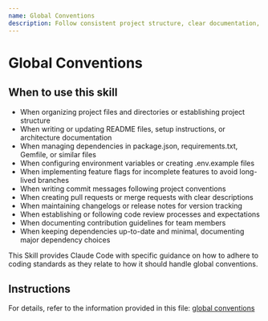 ```yaml
---
name: Global Conventions
description: Follow consistent project structure, clear documentation, version control best practices, environment configuration, dependency management, code review processes, and feature flag usage for maintainable team development. Use this skill when organizing project files and directories, writing or updating documentation (README files, architecture docs, contribution guidelines), managing dependencies (package.json, requirements.txt, Gemfile), configuring environment variables, implementing feature flags, writing commit messages, creating pull/merge requests, or establishing team development workflows. Apply when setting up project structure, documenting setup instructions, managing configuration files, maintaining changelogs, or implementing development conventions. Use for any task involving project organization, team collaboration standards, or development workflow best practices.
---
```


# Global Conventions

## When to use this skill

- When organizing project files and directories or establishing project structure
- When writing or updating README files, setup instructions, or architecture documentation
- When managing dependencies in package.json, requirements.txt, Gemfile, or similar files
- When configuring environment variables or creating .env.example files
- When implementing feature flags for incomplete features to avoid long-lived branches
- When writing commit messages following project conventions
- When creating pull requests or merge requests with clear descriptions
- When maintaining changelogs or release notes for version tracking
- When establishing or following code review processes and expectations
- When documenting contribution guidelines for team members
- When keeping dependencies up-to-date and minimal, documenting major dependency choices

This Skill provides Claude Code with specific guidance on how to adhere to coding standards as they relate to how it should handle global conventions.

## Instructions

For details, refer to the information provided in this file:
[global conventions](../../../agent-os/standards/global/conventions.md)
